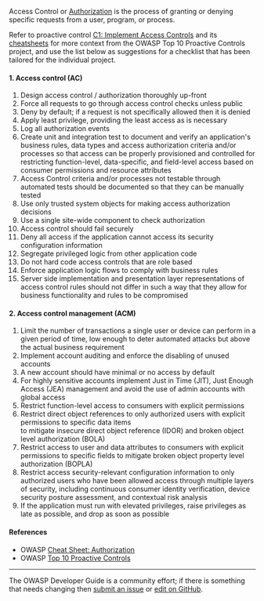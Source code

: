 Access Control or [Authorization][csauthz] is the process of granting or denying specific requests
from a user, program, or process.

Refer to proactive control [C1: Implement Access Controls][control1] and its [cheatsheets][csproactive-c7]
for more context from the OWASP Top 10 Proactive Controls project,
and use the list below as suggestions for a checklist that has been tailored for the individual project.

#### 1. Access control (AC)

1. Design access control / authorization thoroughly up-front
2. Force all requests to go through access control checks unless public
3. Deny by default; if a request is not specifically allowed then it is denied
4. Apply least privilege, providing the least access as is necessary
5. Log all authorization events
6. Create unit and integration test to document and verify an application's business rules, data types and access
   authorization criteria and/or processes so that access can be properly provisioned and controlled for restricting
   function-level, data-specific, and field-level access based on consumer permissions and resource attributes
7. Access Control criteria and/or processes not testable through automated tests should be documented so that they
   can be manually tested
8. Use only trusted system objects for making access authorization decisions
9. Use a single site-wide component to check authorization
10. Access control should fail securely
11. Deny all access if the application cannot access its security configuration information
12. Segregate privileged logic from other application code
13. Do not hard code access controls that are role based
14. Enforce application logic flows to comply with business rules
15. Server side implementation and presentation layer representations of access control rules should not differ in such a way
    that they allow for business functionality and rules to be compromised

#### 2. Access control management (ACM)

1. Limit the number of transactions a single user or device can perform in a given period of time,
    low enough to deter automated attacks but above the actual business requirement
2. Implement account auditing and enforce the disabling of unused accounts
3. A new account should have minimal or no access by default
4. For highly sensitive accounts implement Just in Time (JIT), Just Enough Access (JEA) management and avoid the use
    of admin accounts with global access
5. Restrict function-level access to consumers with explicit permissions
6. Restrict direct object references to only authorized users with explicit permissions to specific data items  
    to mitigate insecure direct object reference (IDOR) and broken object level authorization (BOLA)
7. Restrict access to user and data attributes to consumers with explicit permissions to specific fields to mitigate broken
    object property level authorization (BOPLA)
8. Restrict access security-relevant configuration information to only authorized users who have been allowed access through
    multiple layers of security, including continuous consumer identity verification, device security posture assessment, and
    contextual risk analysis
9. If the application must run with elevated privileges, raise privileges as late as possible, and drop as soon as possible

#### References

* OWASP [Cheat Sheet: Authorization][csauthz]
* OWASP [Top 10 Proactive Controls][proactive10]

----

The OWASP Developer Guide is a community effort; if there is something that needs changing
then [submit an issue][issue060207] or [edit on GitHub][edit060207].

[csproactive-c7]: https://cheatsheetseries.owasp.org/IndexProactiveControls.html#c7-enforce-access-controls
[control1]: https://top10proactive.owasp.org/the-top-10/c1-accesscontrol/
[csauthz]: https://cheatsheetseries.owasp.org/cheatsheets/Authorization_Cheat_Sheet
[edit060207]: https://github.com/OWASP/DevGuide/blob/main/docs/en/04-design/02-web-app-checklist/07-access-controls.md
[issue060207]: https://github.com/OWASP/DevGuide/issues/new?labels=enhancement&template=request.md&title=Update:%2004-design/02-web-app-checklist/07-access-controls
[proactive10]: https://top10proactive.owasp.org/

